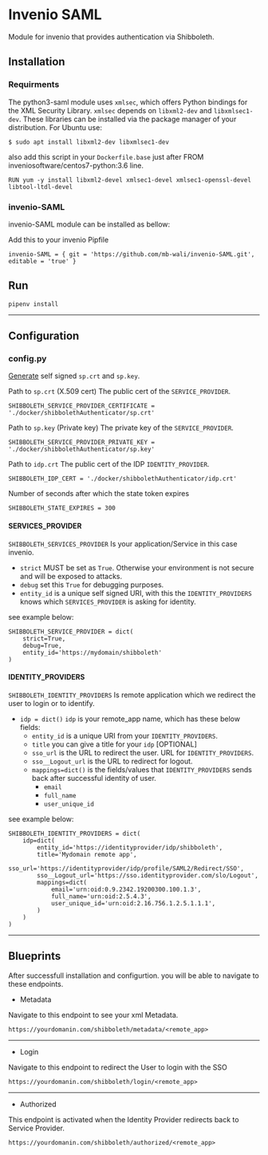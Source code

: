 # Invenio SAML
  Module for invenio that provides authentication via Shibboleth.
  
## Installation

### Requirments
The python3-saml module uses ```xmlsec```, which offers Python bindings for the XML Security Library. ```xmlsec``` depends on ```libxml2-dev``` and ```libxmlsec1-dev```. These libraries can be installed via the package manager of your distribution. For Ubuntu use:

```
$ sudo apt install libxml2-dev libxmlsec1-dev
```

also add this script in your ```Dockerfile.base``` just after FROM inveniosoftware/centos7-python:3.6 line.

```
RUN yum -y install libxml2-devel xmlsec1-devel xmlsec1-openssl-devel libtool-ltdl-devel
```

### invenio-SAML

invenio-SAML module can be installed as bellow:

Add this to your invenio Pipfile

```
invenio-SAML = { git = 'https://github.com/mb-wali/invenio-SAML.git', editable = 'true' }
```

## Run
```
pipenv install
```
---

## Configuration

### config.py

[Generate](https://www.samltool.com/self_signed_certs.php) self signed ```sp.crt``` and ```sp.key```. 


Path to ```sp.crt``` (X.509 cert) The public cert of the ```SERVICE_PROVIDER```. 
```
SHIBBOLETH_SERVICE_PROVIDER_CERTIFICATE = './docker/shibbolethAuthenticator/sp.crt'
```

Path to ```sp.key``` (Private key) The private key of the ```SERVICE_PROVIDER```.
```
SHIBBOLETH_SERVICE_PROVIDER_PRIVATE_KEY = './docker/shibbolethAuthenticator/sp.key'
```

Path to ```idp.crt``` The public cert of the IDP ```IDENTITY_PROVIDER```.
```
SHIBBOLETH_IDP_CERT = './docker/shibbolethAuthenticator/idp.crt'
```

Number of seconds after which the state token expires
```
SHIBBOLETH_STATE_EXPIRES = 300
```

#### SERVICES_PROVIDER
```SHIBBOLETH_SERVICES_PROVIDER``` Is your application/Service in this case invenio.
- ```strict``` MUST be set as ```True```. Otherwise your environment is not secure and will be exposed to attacks.
- ```debug``` set this ```True``` for debugging purposes.
- ```entity_id``` is a unique self signed URI, with this the ```IDENTITY_PROVIDERS``` knows which ```SERVICES_PROVIDER``` is asking for identity.

see example below:

``` 
SHIBBOLETH_SERVICE_PROVIDER = dict(
    strict=True,
    debug=True,
    entity_id='https://mydomain/shibboleth'
)
```

#### IDENTITY_PROVIDERS
```SHIBBOLETH_IDENTITY_PROVIDERS``` Is remote application which we redirect the user to login or to identify.
- ```idp = dict()``` ```idp``` is your remote_app name, which has these below fields:
  - ```entity_id``` is a unique URI from your ```IDENTITY_PROVIDERS```.
  - ```title``` you can give a title for your ```idp``` [OPTIONAL]
  - ```sso_url``` is the URL to redirect the user. URL for ```IDENTITY_PROVIDERS```.
  - ```sso__Logout_url``` is the URL to redirect for logout.
  - ```mappings=dict()``` is the fields/values that ```IDENTITY_PROVIDERS``` sends back after successful identity of user.
    - ```email```
    - ```full_name```
    - ```user_unique_id```

see example below:

```
SHIBBOLETH_IDENTITY_PROVIDERS = dict(
    idp=dict(
        entity_id='https://identityprovider/idp/shibboleth',
        title='Mydomain remote app',
        sso_url='https://identityprovider/idp/profile/SAML2/Redirect/SSO',
        sso__Logout_url='https://sso.identityprovider.com/slo/Logout',
        mappings=dict(
            email='urn:oid:0.9.2342.19200300.100.1.3',
            full_name='urn:oid:2.5.4.3',
            user_unique_id='urn:oid:2.16.756.1.2.5.1.1.1',
        )
    )
)
```
---

## Blueprints
After successfull installation and configurtion.
you will be able to navigate to these endpoints.

* Metadata

Navigate to this endpoint to see your xml Metadata.
  ```
  https://yourdomanin.com/shibboleth/metadata/<remote_app>
  ```
---

* Login

Navigate to this endpoint to redirect the User to login with the SSO
  ```
  https://yourdomanin.com/shibboleth/login/<remote_app>
  ```
---

* Authorized

This endpoint is activated when the Identity Provider redirects back to Service Provider.

  ```
  https://yourdomanin.com/shibboleth/authorized/<remote_app>
  ```
